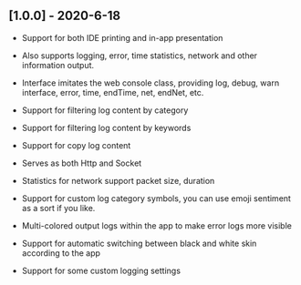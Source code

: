 ## [1.0.0] - 2020-6-18

-   Support for both IDE printing and in-app presentation

-   Also supports logging, error, time statistics, network and other information output.

-   Interface imitates the web console class, providing log, debug, warn interface, error, time, endTime, net, endNet, etc.

-   Support for filtering log content by category

-   Support for filtering log content by keywords

-   Support for copy log content

-   Serves as both Http and Socket

-   Statistics for network support packet size, duration

-   Support for custom log category symbols, you can use emoji sentiment as a sort if you like.

-   Multi-colored output logs within the app to make error logs more visible

-   Support for automatic switching between black and white skin according to the app

-   Support for some custom logging settings
